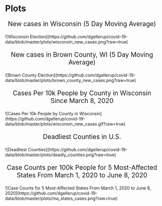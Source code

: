 # Plots

<p style="font-size: 150%; text-align: center;">New cases in Wisconsin (5 Day Moving Average)</p>
![Wisconsin Election](https://github.com/dgellerup/covid-19-data/blob/master/plots/wisconsin_new_cases.png?raw=true)

<p style="font-size: 150%; text-align: center;">New cases in Brown County, WI (5 Day Moving Average)</p>
![Brown County Election](https://github.com/dgellerup/covid-19-data/blob/master/plots/brown_county_new_cases.png?raw=true)

<p style="font-size: 150%; text-align: center;">Cases Per 10k People by County in Wisconsin Since March 8, 2020</p>
![Cases Per 10k People by County in Wisconsin](https://github.com/dgellerup/covid-19-data/blob/master/plots/wisconsin_new_cases.gif?raw=true)

<p style="font-size: 150%; text-align: center;">Deadliest Counties in U.S.</p>
![Deadliest Counties](https://github.com/dgellerup/covid-19-data/blob/master/plots/deadly_counties.png?raw=true)

<p style="font-size: 150%; text-align: center;">Case Counts per 100k People for 5 Most-Affected States From March 1, 2020 to June 8, 2020</p>
![Case Counts for 5 Most-Affected States From March 1, 2020 to June 8, 2020](https://github.com/dgellerup/covid-19-data/blob/master/plots/ma_states_cases.png?raw=true)
